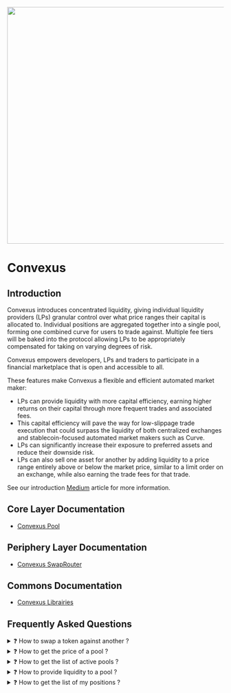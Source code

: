 <p align="center">
  <img 
    src="https://i.imgur.com/4RsDm76.png" 
    width="550px">
</p>

# Convexus

## **Introduction**

Convexus introduces concentrated liquidity, giving individual liquidity providers (LPs) granular control over what price ranges their capital is allocated to. Individual positions are aggregated together into a single pool, forming one combined curve for users to trade against. Multiple fee tiers will be baked into the protocol allowing LPs to be appropriately compensated for taking on varying degrees of risk.

Convexus empowers developers, LPs and traders to participate in a financial marketplace that is open and accessible to all.

These features make Convexus a flexible and efficient automated market maker:

- LPs can provide liquidity with more capital efficiency, earning higher returns on their capital through more frequent trades and associated fees.
- This capital efficiency will pave the way for low-slippage trade execution that could surpass the liquidity of both centralized exchanges and stablecoin-focused automated market makers such as Curve.
- LPs can significantly increase their exposure to preferred assets and reduce their downside risk.
- LPs can also sell one asset for another by adding liquidity to a price range entirely above or below the market price, similar to a limit order on an exchange, while also earning the trade fees for that trade.

See our introduction [Medium](https://convexus.medium.com/convexus-cbf2db4ce9e7) article for more information.

## **Core Layer Documentation**

- [Convexus Pool](/Convexus-Core/Contracts/Pool/docs/README.md)

## **Periphery Layer Documentation**

- [Convexus SwapRouter](/Convexus-Periphery/Contracts/SwapRouter/docs/README.md)

## **Commons Documentation**

- [Convexus Librairies](/Convexus-Commons/Librairies/docs/README.md)

## **Frequently Asked Questions**

<details>
<summary>❓ How to swap a token against another ? </summary>

Please refer to the [`SwapRouter`](/Convexus-Periphery/Contracts/SwapRouter/docs/README.md) documentation. In most cases, you will need to call the [`exactInputSingle`](/Convexus-Periphery/Contracts/SwapRouter/docs/README.md#swaprouterexactinputsingle) method.
</details>


<details>
<summary>❓ How to get the price of a pool ?</summary>

Please refer to the [`Slot0`](/Convexus-Core/Contracts/Pool/docs/README.md#convexuspoolslot0) method and the structure definition. The `sqrtPriceX96` field contains the [Q64.96 price](/Convexus-Commons/Librairies/docs/README.md#how-to-encode-a-q6496-price) of the pool. You can decode it to a human readable price like [this](/Convexus-Commons/Librairies/docs/README.md#how-to-decode-a-q6496-to-a-floating-point-price).
</details>


<details>
<summary>❓ How to get the list of active pools ?</summary>

Please refer to the [`poolsSize`](/Convexus-Core/Contracts/Factory/docs/README.md#convexusfactorypoolssize) and [`pools`](/Convexus-Core/Contracts/Factory/docs/README.md#convexusfactorypools) methods. The `poolsSize` method will return the total number of pools deployed. The `pools` method will return a pool address, given an index in the list.
</details>


<details>
<summary>❓ How to provide liquidity to a pool ?</summary>

Please refer to the [`NonFungiblePositionManager`](/Convexus-Periphery/Contracts/NonFungiblePositionManager/docs/README.md) documentation. You will need first to deposit some funds using [`deposit`](/Convexus-Periphery/Contracts/NonFungiblePositionManager/docs/README.md#nonfungiblepositionmanagerdeposit), then create a new position wrapped in a NFT using [`mint`](/Convexus-Periphery/Contracts/NonFungiblePositionManager/docs/README.md#nonfungiblepositionmanagermint). The NFT represents the liquidity you provided to the pool.
</details>


<details>
<summary>❓ How to get the list of my positions ?</summary>

Firstly, get the number of positions with the [`balanceOf`](https://docs.openzeppelin.com/contracts/3.x/api/token/erc721#IERC721-balanceOf-address-) method from the `NonFungiblePositionManager` using your address, then call [`tokenOfOwnerByIndex`](https://docs.openzeppelin.com/contracts/3.x/api/token/erc721#IERC721Enumerable-tokenOfOwnerByIndex-address-uint256-), with an index starting from 0 to the value returned by `balanceOf`. You can get the details of the position using the `positions` method.
</details>

